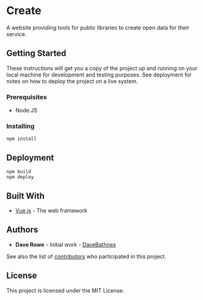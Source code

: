 # Create

A website providing tools for public libraries to create open data for their service.

## Getting Started

These instructions will get you a copy of the project up and running on your local machine for development and testing purposes. See deployment for notes on how to deploy the project on a live system.

### Prerequisites

- Node.JS

### Installing

```console
npm install
```

## Deployment

```console
npm build
npm deploy
```

## Built With

- [Vue.js](https://vuejs.org/) - The web framework


## Authors

- **Dave Rowe** - Initial work - [DaveBathnes](https://github.com/DaveBathnes)

See also the list of [contributors](https://github.com/librarieshacked/create-librarydata/contributors) who participated in this project.

## License

This project is licensed under the MIT License.
